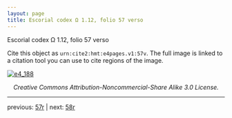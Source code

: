 ```yaml
---
layout: page
title: Escorial codex Ω 1.12, folio 57 verso
---
```


Escorial codex Ω 1.12, folio 57 verso

Cite this object as `urn:cite2:hmt:e4pages.v1:57v`.  The full image is linked to a citation tool you can use to cite regions of the image.

[![e4_188](http://www.homermultitext.org/iipsrv?IIIF=/project/homer/pyramidal/deepzoom/hmt/e4img/2017a/e4_188.tif/full/800,/0/default.jpg)](http://www.homermultitext.org/ict2/?urn=urn:cite2:hmt:e4img.2017a:e4_188) 

<p style="text-align: center; font-style: italic;">Creative Commons Attribution-Noncommercial-Share Alike 3.0 License.</p>

---

previous: [57r](../57r/) | next: [58r](../58r/)